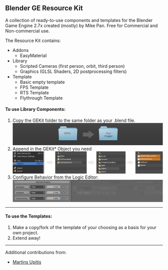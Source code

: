 ## Blender GE Resource Kit

A collection of ready-to-use components and templates for the Blender Game Engine 2.7x created (mostly) by Mike Pan. Free for Commercial and Non-commercial use.

The Resource Kit contains:

- Addons
  - EasyMaterial
- Library
	- Scripted Cameras (first person, orbit, third person)
	- Graphics (GLSL Shaders, 2D postprocessing filters)
- Template
	- Basic empty template
	- FPS Template
	- RTS Template
	- Flythrough Template


#### To use Library Components:

1. Copy the GEKit folder to the same folder as your .blend file.
![Copy GEKit script Folder into Your project](Docs/copyGEKit.png)
2. Append in the GEKit* Object you need
![Use the File > Append menu to load in Library objects to your scene](Docs/useLibrary.png)
3. Configure Behavior from the Logic Editor:
![Use the game property panel in the Logic Editor to adjust parameters](Docs/useLogicProperties.png)

---

#### To use the Templates:
1. Make a copy/fork of the template of your choosing as a basis for your own project.
2. Extend away!

---
Additional contributions from:
- [Martins Upitis](http://devlog-martinsh.blogspot.com)
